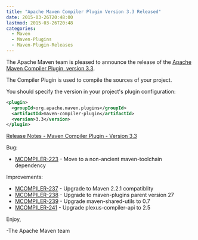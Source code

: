 ```yaml
---
title: "Apache Maven Compiler Plugin Version 3.3 Released"
date: 2015-03-26T20:48:00
lastmod: 2015-03-26T20:48
categories:
  - Maven
  - Maven-Plugins
  - Maven-Plugin-Releases
---
```

The Apache Maven team is pleased to announce the release of the 
[Apache Maven Compiler Plugin, version 3.3](http://maven.apache.org/plugins/maven-compiler-plugin/).

The Compiler Plugin is used to compile the sources of your project. 


You should specify the version in your project's plugin configuration:

```xml
<plugin>
  <groupId>org.apache.maven.plugins</groupId>
  <artifactId>maven-compiler-plugin</artifactId>
  <version>3.3</version>
</plugin>
```

<!-- more -->

[Release Notes - Maven Compiler Plugin - Version 3.3](http://jira.codehaus.org/secure/ReleaseNote.jspa?projectId=11130&version=20684)

Bug:

 * [MCOMPILER-223](https://issues.apache.org/jira/browse/MCOMPILER-223) - Move to a non-ancient maven-toolchain dependency

Improvements:

 * [MCOMPILER-237](https://issues.apache.org/jira/browse/MCOMPILER-237) - Upgrade to Maven 2.2.1 compatiblity
 * [MCOMPILER-238](https://issues.apache.org/jira/browse/MCOMPILER-238) - Upgrade to maven-plugins parent version 27
 * [MCOMPILER-239](https://issues.apache.org/jira/browse/MCOMPILER-239) - Upgrade maven-shared-utils to 0.7
 * [MCOMPILER-241](https://issues.apache.org/jira/browse/MCOMPILER-241) - Upgrade plexus-compiler-api to 2.5

Enjoy,

-The Apache Maven team


